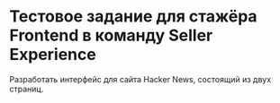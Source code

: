 # Тестовое задание для стажёра Frontend в команду Seller Experience
Разработать интерфейс для сайта Hacker News, состоящий из двух страниц.
